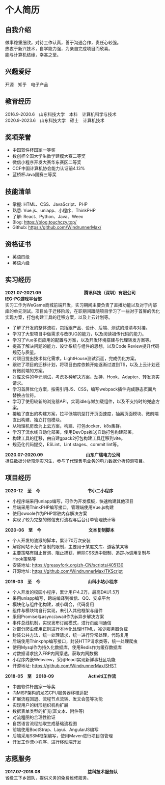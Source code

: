 # 个人简历

## 自我介绍
做事稳重细致，对待工作认真，善于沟通合作，责任心较强。  
热衷于新兴技术，自学能力强，为亲自完成项目而欣喜。  
能与计算机结缘，幸甚之至。  

## 兴趣爱好
开源　知乎　电子产品

## 教育经历
2016.9-2020.6　山东科技大学　本科　计算机科学与技术     
2020.9-2023.6　山东科技大学　硕士　计算机技术        
 
## 奖项荣誉
* 中国软件杯国家一等奖    
* 数创杯全国大学生数学建模大赛二等奖
* 微信小程序开发大赛华东赛区二等奖  
* CCF中国计算机协会能力认证前4.13%  
* 蓝桥杯Java国赛三等奖    

## 技能清单
* 掌握: HTML、CSS、JavaScript、PHP
* 熟悉: Vue.js、uniapp、小程序、ThinkPHP
* 了解: React、Python、Java、Weex
* Blog: https://blog.touchczy.top/ 
* Github: https://github.com/WindrunnerMax/

## 资格证书
* 英语四级
* 英语六级 

## 实习经历
**2021.07-2021.09　　　　　　　　　　腾讯科技（深圳）有限公司**  
**IEG-PC游戏平台部**    
实习工作为WeGame商城前端开发，实习期间主要负责了直播功能以及对于内部库的单元测试。项目处于迁移阶段，在职期间跟随项目学习了一些对于首屏的优化实现方案，打包构建工具的迁移方案，以及上云计划等。  
* 了解了开发的整体流程，包括跟产品、设计、后端、测试的澄清与对接。  
* 学习了大型项目中做需求与改BUG的能力，以及阅读祖传代码的能力。
* 学习了Vue多页应用的配置与方案，以及开发环境搭建与代理转发方案等。
* 提高了解决问题的能力、设计系统与组件的思想，以及Code Review提升代码规范与质量。
* 对项目提出技术优化需求，LightHouse测试页面，完成优化方案。
* 跟进了项目的迁移计划，将项目由库依赖开始逐渐过渡到TS，以及上云计划还有微前端的方案。
* 对库文件的单元测试，考虑多种解决方案，劫持、Hook、Adapter、转发真实请求。
* 学习首屏优化方案，按需引用JS、CSS，编写webpack插件完成静态页面片替换占位符。
* 学习了使用较新的浏览器API，实现idle与懒加载组件，以及不支持时的兜底方案。
* 接触了直出的构建方案，拉平低端机型打开页面速度，抽离页面模块、微前端直出构建、独立打包模块。
* 从物理机房改为上云方案，构建、打包docker、k8s集群。
* 学习了流水线自动化部署，使用DevOps推送自动打包构建部署。
* 构建工具的迁移，由自建gpack2打包构建工具迁移到vite。
* 规范化代码提交，ESLint、Lint stages、commit lint等。

**2020.07-2020.09　　　　　　　　　　山东广瑞电力公司**  
担任数据分析预测实习生，参与了代理售电业务的电力数据分析预测项目。  

## 项目经历
**2020-12　至　今　　　　　　　　　　　书小二小程序**
* 小程序端采用uniapp编写，可作为开发模板，快速构建其他项目
* 后端采用ThinkPHP编写接口，管理端使用Vue.js构建
* 使用swoole作为PHP常驻内存解决方案
* 实现了较为完整的微信支付流程与后台订单管理统计等 

**2020-06　至　今　　　　　　　　　　　文本复制脚本**
* 个人开发的油猴的脚本，累计70万次安装
* 解除网站不允许复制的限制，主要用于某度文库、道客某某等
* 主要策略有阻止冒泡、阻止捕获、解除CSS选中限制、追踪Js调用复制与Hook策略等
* 安装地址: https://greasyfork.org/zh-CN/scripts/405130
* 开源地址: https://github.com/WindrunnerMax/TKScript

**2019-03　至　今　　　　　　　　　　　山科小站小程序**
* 个人开发的校园小程序，累计用户4.2万，最高DAU1.5万
* 采用uniapp编写，跨端编译到微信、QQ、安卓平台
* 模块化与组件化构建，减小耦合，代码复用
* 组件与模块均自行实现，未引入其他框架与组件
* 采用Promise与async/await作为js异步解决方案
* 事件总线机制，实现发布订阅模式，进行页面间通信
* 对部分爬虫使用正则进行本地化处理HTML，减少服务器负载
* 封装公共方法，统一处理请求，统一进行异常处理，代码复用
* 后端使用Thinkphp编写接口，封装HTTP请求类等，统一处理爬虫
* 使用Mysql作为持久化数据库，使用Redis作为缓存数据库
* 对数据请求接入FRP内网穿透，获取内网数据
* 小程序内嵌Webview，采用React实现新鲜事社区功能
* 开源地址: https://github.com/WindrunnerMax/SHST

**2018-05　至　2018-09　　　　　　　　Activiti工作流**
* 中国软件杯国家一等奖
* 向MISP架构的龙芯CPU服务器移植适配 
* 扩展流程回退、流程节点流转、发文会签等功能
* 实现用户的树形组织机构扩展
* 数据表单类型的扩充(富文本、附件等)
* 对流程图的合理性验证
* 自然语言流程抽取生成基础流程图
* 前端使用BootStrap、Layui、AngularJS编写
* 后端采用SSM框架编写，使用Maven进行项目包管理
* 开发工作流小程序，进行移动端开发

## 志愿服务
**2017.07-2018.08　　　　　　　　　　　益科技术服务队**  
省级三下乡团队，提供义务的免费维修服务。
